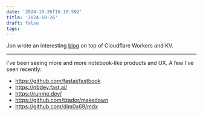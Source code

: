```yaml
---
date: '2024-10-26T16:18:59Z'
title: '2024-10-26'
draft: false
tags:
---
```


Jon wrote an interesting [blog](https://github.com/jonfraser/simpletext) on top of Cloudflare Workers and KV.

---

I've been seeing more and more notebook-like products and UX.
A few I've seen recently:

- https://github.com/fastai/fastbook
- https://nbdev.fast.ai/
- https://runme.dev/
- https://github.com/tzador/makedown
- https://github.com/dim0x69/mdx
